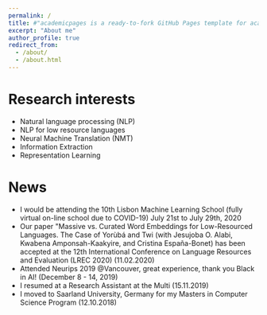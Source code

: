 ```yaml
---
permalink: /
title: #"academicpages is a ready-to-fork GitHub Pages template for academic personal websites"
excerpt: "About me"
author_profile: true
redirect_from: 
  - /about/
  - /about.html
---
```


Research interests
======
* Natural language processing (NLP)
* NLP for low resource languages
* Neural Machine Translation (NMT)
* Information Extraction 
* Representation Learning

News
======
* I would be attending the 10th Lisbon Machine Learning School (fully virtual on-line school due to COVID-19) July 21st to July 29th, 2020
* Our paper "Massive vs. Curated Word Embeddings for Low-Resourced Languages. The Case of Yorùbá and Twi (with Jesujoba O. Alabi, Kwabena Amponsah-Kaakyire, and Cristina España-Bonet) has been accepted at the 12th International Conference on Language Resources and Evaluation (LREC 2020) (11.02.2020) 
* Attended Neurips 2019 @Vancouver, great experience, thank you Black in AI! (December 8 - 14, 2019) 
* I resumed at a Research Assistant at the Multi (15.11.2019)
* I moved to Saarland University, Germany for my Masters in Computer Science Program (12.10.2018)

